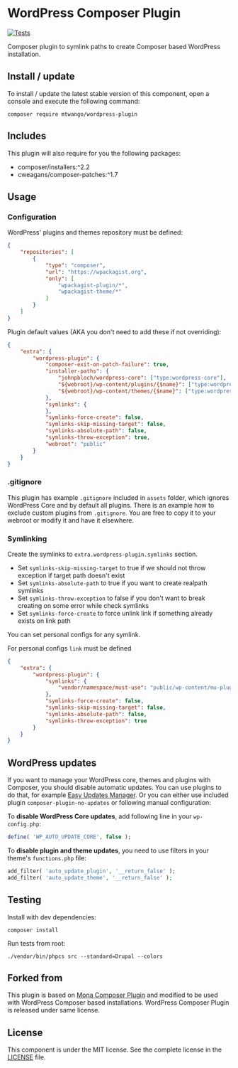 # WordPress Composer Plugin

[![Tests](https://github.com/mtwango/wordpress-plugin/actions/workflows/tests.yml/badge.svg)](https://github.com/mtwango/wordpress-plugin/actions/workflows/tests.yml)

Composer plugin to symlink paths to create Composer based WordPress installation.

## Install / update

To install / update the latest stable version of this component, open a console and execute the following command:

```
composer require mtwango/wordpress-plugin
```

## Includes

This plugin will also require for you the following packages:

- composer/installers:^2.2
- cweagans/composer-patches:^1.7

## Usage

### Configuration

WordPress' plugins and themes repository must be defined:

```json
{
    "repositories": [
        {
            "type": "composer",
            "url": "https://wpackagist.org",
            "only": [
                "wpackagist-plugin/*",
                "wpackagist-theme/*"
            ]
        }
    ]
}
```

Plugin default values (AKA you don't need to add these if not overriding):

```json
{
    "extra": {
        "wordpress-plugin": {
            "composer-exit-on-patch-failure": true,
            "installer-paths": {
                "johnpbloch/wordpress-core": ["type:wordpress-core"],
                "${webroot}/wp-content/plugins/{$name}": ["type:wordpress-plugin"],
                "${webroot}/wp-content/themes/{$name}": ["type:wordpress-theme"]
            },
            "symlinks": {
            },
            "symlinks-force-create": false,
            "symlinks-skip-missing-target": false,
            "symlinks-absolute-path": false,
            "symlinks-throw-exception": true,
            "webroot": "public"
        }
    }
}
```

### .gitignore

This plugin has example `.gitignore` included in `assets` folder, which ignores WordPress Core and by default
all plugins. There is an example how to exclude custom plugins from `.gitignore`. You are free to copy it to your
webroot or modify it and have it elsewhere.

### Symlinking

Create the symlinks to `extra.wordpress-plugin.symlinks` section.

- Set `symlinks-skip-missing-target` to true if we should not throw exception if target path doesn't exist
- Set `symlinks-absolute-path` to true if you want to create realpath symlinks
- Set `symlinks-throw-exception` to false if you don't want to break creating on some error while check symlinks
- Set `symlinks-force-create` to force unlink link if something already exists on link path

You can set personal configs for any symlink.

For personal configs `link` must be defined

```json
{
    "extra": {
        "wordpress-plugin": {
            "symlinks": {
                "vendor/namespace/must-use": "public/wp-content/mu-plugins/must-use"
            },
            "symlinks-force-create": false,
            "symlinks-skip-missing-target": false,
            "symlinks-absolute-path": false,
            "symlinks-throw-exception": true
        }
    }
}
```

## WordPress updates

If you want to manage your WordPress core, themes and plugins with Composer, you should disable automatic updates.
You can use plugins to do that, for example [Easy Updates Manager](https://wordpress.org/plugins/stops-core-theme-and-plugin-updates/).
Or you can either use included plugin `composer-plugin-no-updates` or following manual configuration:

To **disable WordPress Core updates**, add following line in your `wp-config.php`:

```php
define( 'WP_AUTO_UPDATE_CORE', false );
```

To **disable plugin and theme updates**, you need to use filters in your theme's `functions.php` file:

```php
add_filter( 'auto_update_plugin', '__return_false' );
add_filter( 'auto_update_theme', '__return_false' );
```

## Testing

Install with dev dependencies:

```
composer install
```

Run tests from root:

```
./vendor/bin/phpcs src --standard=Drupal --colors
```

## Forked from

This plugin is based on [Mona Composer Plugin](https://github.com/druidfi/mona-plugin) and modified to be used with
WordPress Composer based installations. WordPress Composer Plugin is released under same license.

## License

This component is under the MIT license. See the complete license in the [LICENSE](LICENSE) file.

